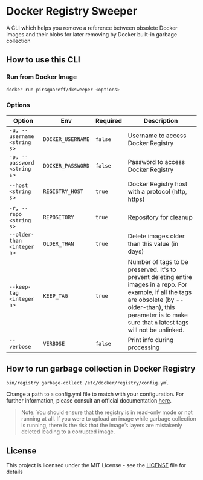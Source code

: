 # Docker Registry Sweeper

A CLI which helps you remove a reference between obsolete Docker images and their blobs for later removing by Docker built-in garbage collection

## How to use this CLI
### Run from Docker Image
```bash
docker run pirsquareff/dksweeper <options>
```

### Options
| Option | Env | Required | Description |
|--------|-----|----------|-------------|
| ``-u, --username <string s>`` | ``DOCKER_USERNAME`` | ``false`` | Username to access Docker Registry |
| ``-p, --password <string s>``	| ``DOCKER_PASSWORD`` | ``false`` | Password to access Docker Registry |
| ``--host <string s>`` | ``REGISTRY_HOST`` | ``true`` | Docker Registry host with a protocol (http, https) |
| ``-r, --repo <string s>`` | ``REPOSITORY`` | ``true`` | Repository for cleanup |
| ``--older-than <integer n>`` | ``OLDER_THAN`` | ``true`` | Delete images older than this value (in days) |
| ``--keep-tag <integer n>`` | ``KEEP_TAG`` | ``true`` | Number of tags to be preserved. It's to prevent deleting entire images in a repo. For example, if all the tags are obsolete (by --older-than), this parameter is to make sure that ``n`` latest tags will not be unlinked. |
| ``--verbose`` | ``VERBOSE`` | ``false`` | Print info during processing |


## How to run garbage collection in Docker Registry
```bash
bin/registry garbage-collect /etc/docker/registry/config.yml
```

Change a path to a config.yml file to match with your configuration. For further information, please consult an official documentation [here](https://docs.docker.com/registry/garbage-collection/).

> Note: You should ensure that the registry is in read-only mode or not running at all. If you were to upload an image while garbage collection is running, there is the risk that the image’s layers are mistakenly deleted leading to a corrupted image.

## License

This project is licensed under the MIT License - see the [LICENSE](https://github.com/pirsquareff/dksweeper/blob/master/LICENSE) file for details
